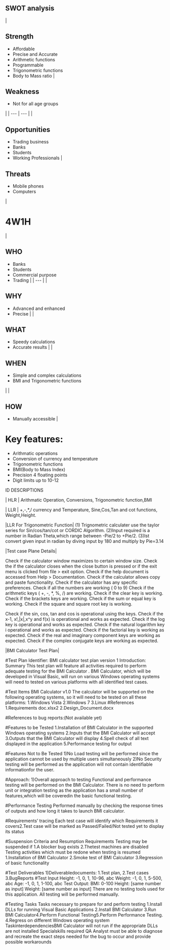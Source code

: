 ## SWOT analysis

|


## Strength

- Affordable
- Precise and Accurate
- Arithmetic functions 
- Programmable
- Trigonometric functions
- Body to Mass ratio 
 |
## Weakness


- Not for all age groups


 |
| --- | --- |
|
## Opportunities


- Trading business
- Banks
- Students
- Working Professionals
 |
## Threats


- Mobile phones
- Computers

 |

# 4W1H

|
## **WHO**


- Banks
- Students
- Commercial purpose
- Trading
 |
| --- |
|
## **WHY**


- Advanced and enhanced
- Precise
 |
|
## **WHAT**


- Speedy calculations
- Accurate results
 |
|
## **WHEN**


- Simple and complex calculations
- BMI and Trigonometric functions

 |
|
## **HOW**


- Manually accessible
 |

# Key features:

- Arithmatic operations
- Conversion of currency and temperature
- Trigonometric functions
- BMI(Body to Mass Index)
- Precision 4 floating points
- Digit limits up to 10-12


ID DESCRIPTIONS

| HLR | Arithmatic Operation, 
        Conversions, 
        Trigonometric function,BMI
 

| LLR | +,-,*,/
        currency and Temperature,
        Sine,Cos,Tan and cot  functions,
        Weight,Height.
        
 |LLR For Trigonometric Function| 
                             (1) Trignometric calculater use the taylor series for Sin/cos/tan/cot or CORDIC Algorithm.
                             (2)Input required is a number in Radian Theta,which range between -Pie/2 to +Pie/2.
                             (3)Ist convert given input in radian by diving input by 180 and multiply by Pie=3.14
                             
                             
  |Test case Plane Details|     
  
  
Check if the calculator window maximizes to certain window size.
Check the if the calculator closes when the close button is pressed or if the exit menu is clicked from file > exit option.
Check if the help document is accessed from Help > Documentation.
Check if the calculator allows copy and paste functionality.
Check if the calculator has any specific preferences.
Check if all the numbers are working ( 0 to 9)
Check if the arithmetic keys ( +, -, *, %, /) are working.
Check if the clear key is working.
Check if the brackets keys are working.
Check if the sum or equal key is working.
Check if the square and square root key is working.

Check if the sin, cos, tan and cos is operational using the keys.
Check if the x-1, x!,|x|,x^y and f(x) is operational and works as expected.
Check if the log key is operational and works as expected.
Check if the natural logarithm key i operational and works as expected.
Check if the factorial key is working as expected.
Check if the real and imaginary component keys are working as expected.
Check if the complex conjugate keys are working as expected. 


|BMI Calculator Test Plan|

#Test Plan Identifier: 
BMI calculator test plan version 1
Introduction:
Summary This test plan will feature all activities required to perform adequate testing for the BMI Calculator . BMI Calculator, which will be developed in Visual Basic, will run on various Windows operating systems will need to tested on various platforms with all identified test cases.

#Test Items
BMI Calculator v1.0
The calculator will be supported on the following operating systems, so it will need to be tested on all these platforms:
1.Windows Vista
2.Windows 7
3.Linux
#References
1.Requirements doc.xlsx2
2.Design_Document.docx

#References to bug reports:(Not available yet)

#Features to be Tested
1.Installation of BMI Calculator in the supported Windows operating systems
2.Inputs that the BMI Calculator will accept
3.Outputs that the BMI Calculator will display
4.Spell check of all text displayed in the application
5.Performance testing for output

#Features Not to Be Tested
1)No Load testing will be performed since the application cannot be used by multiple users simultaneously
2)No Security testing will be performed as the application will not contain identifiable informationfor the user.



#Approach:
1)Overall approach to testing
Functional and performance testing will be performed on the BMI Calculator. There is no need to perform unit or integration testing as the application has a small number of features,which will be coveredin the basic functional testing.


#Performance Testing
Performed manually by checking the response times of outputs and how long it takes to launch BMI calculator.


#Requirements’ tracing
Each test case will identify which Requirements it covers2.Test case will be marked as Passed/Failed/Not tested yet to display its status

#Suspension Criteria and Resumption Requirements
Testing may be suspended if
1.A blocker bug exists
2.Thetest machines are disabled
Testing activities which must be redone when testing is resumed
1.Installation of BMI Calculator
2.Smoke test of BMI Calculator
3.Regression of basic functionality

#Test Deliverables
1)Deliverabledocuments: 
1.Test plan, 
2.Test cases
3.BugReports
#Test Input
Height: -1, 0, 1, 10-96, abc
Weight: -1, 0, 1, 5-500, abc
Age: -1, 0, 1, 1-100, abc
Test Output:
BMI: 0-100
Height: [same number as input]
Weight: [same number as input]
There are no testing tools used for this application. All testing will be performed manually.

#Testing Tasks
Tasks necessary to prepare for and perform testing
1.Install DLLs for running Visual Basic Applications
2.Install BMI Calculator
3.Run BMI Calculator4.Perform Functional Testing5.Perform Performance Testing.
4.Regress on different Windows operating system
TaskinterdependenciesBMI Calculator will not run if the appropriate DLLs are not installed
Specialskills required
QA Analyst must be able to diagnose and recreate the exact steps needed for the bug to occur and provide possible workarounds




                             
                             
                             
                             
   

                             
                             
                              
        

